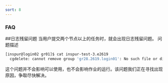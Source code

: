 ```yaml
---
sort: 8
---
```


### FAQ

##日志残留问题
  当用户提交两个节点以上的任务时，就会出现日志残留问题。
  问题描述
  ```bash
  [inspur@login02 gr01]$ cat inspur-test-3.e2619
    cgdelete: cannot remove group 'gr28.2619.login01': No such file or directory
  ```
  这个问题并不会影响可以使用，也不会影响作业的运行。该问题我们正在寻找出现原因，争取尽快解决。
